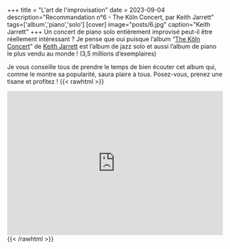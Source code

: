 +++
title = "L'art de l'improvisation"
date = 2023-09-04
description="Recommandation n°6 - The Köln Concert, par Keith Jarrett"
tags=['album','piano','solo']
[cover]
image="posts/6.jpg"
caption="Keith Jarrett"
+++
Un concert de piano solo entièrement improvisé peut-il être réellement intéressant ? Je pense que oui puisque l’album “[The Köln Concert](https://fr.wikipedia.org/wiki/The_K%C3%B6ln_Concert)” de [Keith Jarrett](https://fr.wikipedia.org/wiki/Keith_Jarrett) est l’album de jazz solo et aussi l’album de piano le plus vendu au monde ! (3,5 millions d’exemplaires)

Je vous conseille tous de prendre le temps de bien écouter cet album qui, comme le montre sa popularité, saura plaire à tous. Posez-vous, prenez une tisane et profitez !
{{< rawhtml >}}
<div style="max-width:100%;"><div style="position:relative;padding-bottom:calc(56.25% + 52px);height: 0;"><iframe style="position:absolute;top:0;left:0;" width="100%" height="100%" src="https://odesli.co/embed/?url=https%3A%2F%2Falbum.link%2Ftmfbtgtpzjwgh&theme=light" frameborder="0" allowfullscreen sandbox="allow-same-origin allow-scripts allow-presentation allow-popups allow-popups-to-escape-sandbox" allow="clipboard-read; clipboard-write"></iframe></div></div>
{{< /rawhtml >}}
